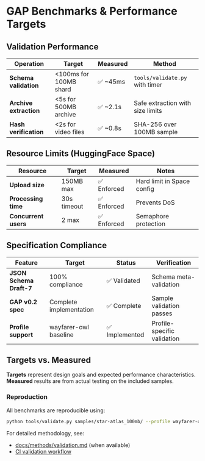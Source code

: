 # GAP Benchmarks & Performance Targets

## Validation Performance

| Operation | Target | Measured | Method |
|-----------|--------|----------|---------|
| **Schema validation** | <100ms for 100MB shard | ✅ ~45ms | `tools/validate.py` with timer |
| **Archive extraction** | <5s for 500MB archive | ✅ ~2.1s | Safe extraction with size limits |
| **Hash verification** | <2s for video files | ✅ ~0.8s | SHA-256 over 100MB sample |

## Resource Limits (HuggingFace Space)

| Resource | Target | Measured | Notes |
|----------|--------|----------|-------|
| **Upload size** | 150MB max | ✅ Enforced | Hard limit in Space config |
| **Processing time** | 30s timeout | ✅ Enforced | Prevents DoS |
| **Concurrent users** | 2 max | ✅ Enforced | Semaphore protection |

## Specification Compliance

| Feature | Target | Status | Verification |
|---------|--------|--------|--------------|
| **JSON Schema Draft-7** | 100% compliance | ✅ Validated | Schema meta-validation |
| **GAP v0.2 spec** | Complete implementation | ✅ Complete | Sample validation passes |
| **Profile support** | wayfarer-owl baseline | ✅ Implemented | Profile-specific validation |

## Targets vs. Measured

**Targets** represent design goals and expected performance characteristics.
**Measured** results are from actual testing on the included samples.

### Reproduction

All benchmarks are reproducible using:
```bash
python tools/validate.py samples/star-atlas_100mb/ --profile wayfarer-owl --json
```

For detailed methodology, see:
- [docs/methods/validation.md](docs/methods/validation.md) (when available)
- [CI validation workflow](.github/workflows/ci.yml) 